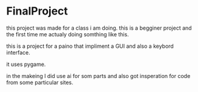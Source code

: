 # FinalProject

this project was made for a class i am doing.
this is a begginer project and the first time me actualy doing
somthing like this.

this is a project for a paino that impliment a GUI and also
a keybord interface.

it uses pygame.

in the makeing I did use ai for som parts and also got 
insperation for code from some particular sites.